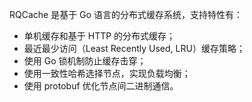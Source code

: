 RQCache 是基于 Go 语言的分布式缓存系统，支持特性有：

- 单机缓存和基于 HTTP 的分布式缓存；
- 最近最少访问（Least Recently Used, LRU）缓存策略；
- 使用 Go 锁机制防止缓存击穿；
- 使用一致性哈希选择节点，实现负载均衡；
- 使用 protobuf 优化节点间二进制通信。